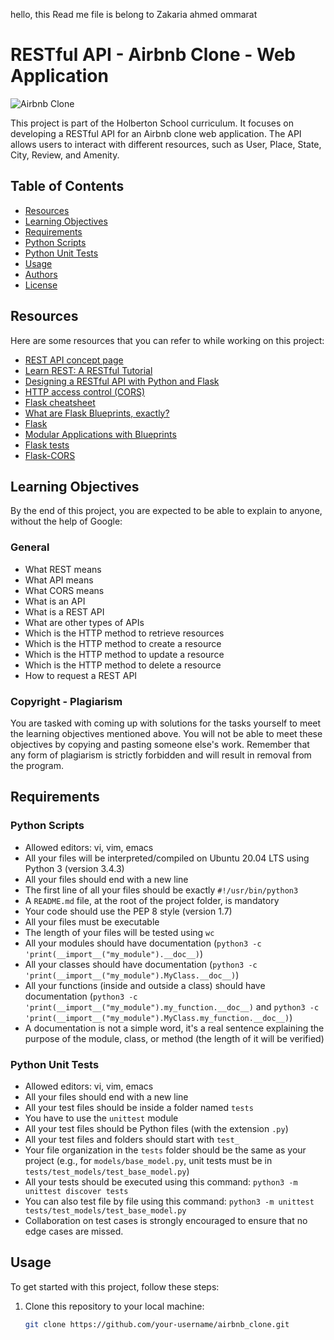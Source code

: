 
hello, this Read me file is belong to Zakaria ahmed ommarat
# RESTful API - Airbnb Clone - Web Application

![Airbnb Clone](https://your_image_url_here.png)

This project is part of the Holberton School curriculum. It focuses on developing a RESTful API for an Airbnb clone web application. The API allows users to interact with different resources, such as User, Place, State, City, Review, and Amenity.

## Table of Contents

- [Resources](#resources)
- [Learning Objectives](#learning-objectives)
- [Requirements](#requirements)
- [Python Scripts](#python-scripts)
- [Python Unit Tests](#python-unit-tests)
- [Usage](#usage)
- [Authors](#authors)
- [License](#license)

## Resources

Here are some resources that you can refer to while working on this project:

- [REST API concept page](link_to_rest_api_concept)
- [Learn REST: A RESTful Tutorial](link_to_restful_tutorial)
- [Designing a RESTful API with Python and Flask](link_to_designing_restful_api)
- [HTTP access control (CORS)](link_to_cors)
- [Flask cheatsheet](link_to_flask_cheatsheet)
- [What are Flask Blueprints, exactly?](link_to_flask_blueprints)
- [Flask](link_to_flask)
- [Modular Applications with Blueprints](link_to_modular_blueprints)
- [Flask tests](link_to_flask_tests)
- [Flask-CORS](link_to_flask_cors)

## Learning Objectives

By the end of this project, you are expected to be able to explain to anyone, without the help of Google:

### General

- What REST means
- What API means
- What CORS means
- What is an API
- What is a REST API
- What are other types of APIs
- Which is the HTTP method to retrieve resources
- Which is the HTTP method to create a resource
- Which is the HTTP method to update a resource
- Which is the HTTP method to delete a resource
- How to request a REST API

### Copyright - Plagiarism

You are tasked with coming up with solutions for the tasks yourself to meet the learning objectives mentioned above. You will not be able to meet these objectives by copying and pasting someone else's work. Remember that any form of plagiarism is strictly forbidden and will result in removal from the program.

## Requirements

### Python Scripts

- Allowed editors: vi, vim, emacs
- All your files will be interpreted/compiled on Ubuntu 20.04 LTS using Python 3 (version 3.4.3)
- All your files should end with a new line
- The first line of all your files should be exactly `#!/usr/bin/python3`
- A `README.md` file, at the root of the project folder, is mandatory
- Your code should use the PEP 8 style (version 1.7)
- All your files must be executable
- The length of your files will be tested using `wc`
- All your modules should have documentation (`python3 -c 'print(__import__("my_module").__doc__)`)
- All your classes should have documentation (`python3 -c 'print(__import__("my_module").MyClass.__doc__)`)
- All your functions (inside and outside a class) should have documentation (`python3 -c 'print(__import__("my_module").my_function.__doc__)` and `python3 -c 'print(__import__("my_module").MyClass.my_function.__doc__)`)
- A documentation is not a simple word, it's a real sentence explaining the purpose of the module, class, or method (the length of it will be verified)

### Python Unit Tests

- Allowed editors: vi, vim, emacs
- All your files should end with a new line
- All your test files should be inside a folder named `tests`
- You have to use the `unittest` module
- All your test files should be Python files (with the extension `.py`)
- All your test files and folders should start with `test_`
- Your file organization in the `tests` folder should be the same as your project (e.g., for `models/base_model.py`, unit tests must be in `tests/test_models/test_base_model.py`)
- All your tests should be executed using this command: `python3 -m unittest discover tests`
- You can also test file by file using this command: `python3 -m unittest tests/test_models/test_base_model.py`
- Collaboration on test cases is strongly encouraged to ensure that no edge cases are missed.

## Usage

To get started with this project, follow these steps:

1. Clone this repository to your local machine:

   ```bash
   git clone https://github.com/your-username/airbnb_clone.git

